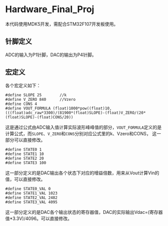 # Hardware_Final_Proj
本代码使用MDK5开发，需配合STM32F107开发板使用。  
## 针脚定义
ADC的输入为P1针脚，DAC的输出为P4针脚。  
## 宏定义
各个宏定义如下： 
```
#define SLOPE 25		//k
#define V_ZERO 840		//Vzero
#define CONS 4
#define VOUT_FORMULA (float)1000*pow((float)10,(((float)adc_raw*3300)/(81900*(float)SLOPE)-(float)V_ZERO/(20*(float)SLOPE)-(float)CONS/20))
```
这是通过公式由ADC输入值计算实际波形峰峰值的部分，`VOUT_FORMULA`定义的是计算公式，而`SLOPE`、`V_ZERO`和`CONS`分别对应公式里的k、Vzero和CONS，
这一部分可以直接修改。  
```
#define STATE0 1
#define STATE1 10
#define STATE2 20
#define STATE3 100
```
这一部分定义的是DAC输出各个状态下对应的增益倍数，用来从Vout计算Vin的值，可以直接修改。  
```
#define STATE0_VAL 0
#define STATE1_VAL 1023
#define STATE2_VAL 2482
#define STATE3_VAL 4095
```
这一部分定义的是DAC各个输出状态的寄存器值，DAC的实际输出Vdac=(寄存器值*3.3V)/4096。可以直接修改。
